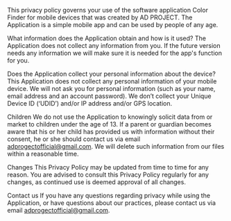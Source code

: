 This privacy policy governs your use of the software application Color Finder for mobile devices that was created by AD PROJECT. The Application is a simple mobile app and can be used by people of any age.

What information does the Application obtain and how is it used? The Application does not collect any information from you. If the future version needs any information we will make sure it is needed for the app's function for you.

Does the Application collect your personal information about the device? This Application does not collect any personal information of your mobile device. We will not ask you for personal information (such as your name, email address and an account password). We don’t collect your Unique Device ID (‘UDID’) and/or IP address and/or GPS location.

Children We do not use the Application to knowingly solicit data from or market to children under the age of 13. If a parent or guardian becomes aware that his or her child has provided us with information without their consent, he or she should contact us via email adprogectofficial@gmail.com. We will delete such information from our files within a reasonable time.

Changes This Privacy Policy may be updated from time to time for any reason. You are advised to consult this Privacy Policy regularly for any changes, as continued use is deemed approval of all changes.

Contact us If you have any questions regarding privacy while using the Application, or have questions about our practices, please contact us via email adprogectofficial@gmail.com. 
